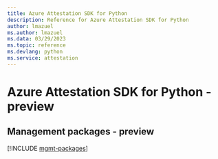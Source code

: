 ```yaml
---
title: Azure Attestation SDK for Python
description: Reference for Azure Attestation SDK for Python
author: lmazuel
ms.author: lmazuel
ms.data: 03/29/2023
ms.topic: reference
ms.devlang: python
ms.service: attestation
---
```

# Azure Attestation SDK for Python - preview

## Management packages - preview
[!INCLUDE [mgmt-packages](attestation-mgmt-index.md)]